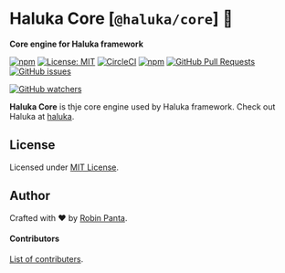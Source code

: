 # Haluka Core [`@haluka/core`] 🚦

**Core engine for Haluka framework**

[![npm][npm-version]][npm-link]
[![License: MIT][license-image]][license-link]
[![CircleCI][ci-image]][ci-link]
[![npm][downloads]][npm-link]
[![GitHub Pull Requests](https://img.shields.io/github/issues-pr/halukajs/core.svg)](https://github.com/halukajs/core/pulls)
[![GitHub issues](https://img.shields.io/github/issues/halukajs/core.svg)](https://github.com/halukajs/core/issues)

[![GitHub watchers](https://img.shields.io/github/watchers/halukajs/core.svg?style=social&label=Watch)](https://github.com/halukajs/core/watchers)


**Haluka Core** is thje core engine used by Haluka framework. Check out Haluka at [haluka](https://haluka.dev).


## License

Licensed under [MIT License](LICENSE).

## Author

Crafted with ❤️ by [Robin Panta](https://github.com/rawbinary).

#### Contributors
[List of contributers](https://github.com/halukajs/core/graphs/contributors).

[npm-version]: https://img.shields.io/npm/v/@haluka/core.svg
[npm-link]: https://www.npmjs.com/package/@haluka/core
[downloads]: https://img.shields.io/npm/dt/@haluka/core.svg
[license-image]: https://img.shields.io/badge/License-MIT-blue.svg?style=badge
[license-link]: https://opensource.org/licenses/MIT
[ci-image]: https://circleci.com/gh/halukajs/core.svg?style=svg
[ci-link]: https://circleci.com/gh/halukajs/core
